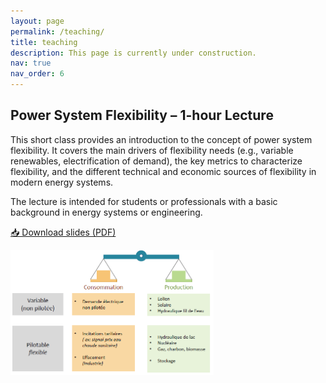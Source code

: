 ```yaml
---
layout: page
permalink: /teaching/
title: teaching
description: This page is currently under construction.
nav: true
nav_order: 6
---
```


## Power System Flexibility – 1-hour Lecture

<div class="row">
  <div class="col-md-8">
    <p>
      This short class provides an introduction to the concept of power system flexibility.
      It covers the main drivers of flexibility needs (e.g., variable renewables, electrification of demand), the key metrics to characterize flexibility, and the different technical and economic sources of flexibility in modern energy systems.
    </p>
    <p>
      The lecture is intended for students or professionals with a basic background in energy systems or engineering.
    </p>
    <p>
      <a href="/assets/slides/flexibility_class_slides.pdf" class="btn btn-sm btn-outline-primary" target="_blank">
        📥 Download slides (PDF)
      </a>
    </p>
  </div>
  <div class="col-md-4 text-center">
    <img src="/assets/img/slides/cover_flexibility.png" alt="Slide cover" class="img-fluid rounded shadow-sm" style="max-height: 200px;">
  </div>
</div>